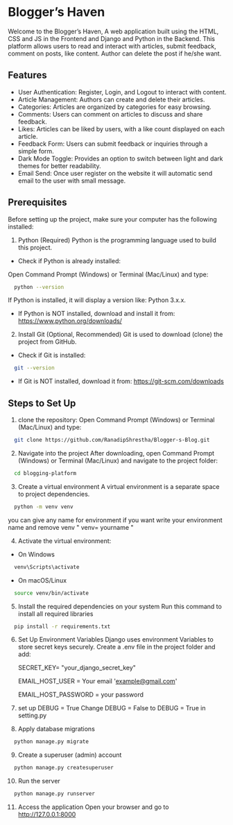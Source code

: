 
# Blogger’s Haven

Welcome to the Blogger’s Haven, A web application built using the HTML, CSS and JS in the Frontend and Django and Python in the Backend. This platform allows users to read and interact with articles, submit feedback, comment on posts, like content. Author can delete the post if he/she want.



## Features
* User Authentication: Register, Login, and Logout to interact with content.
* Article Management: Authors can create and delete their articles.
* Categories: Articles are organized by categories for easy browsing.
* Comments: Users can comment on articles to discuss and share feedback.
* Likes: Articles can be liked by users, with a like count displayed on each article.
* Feedback Form: Users can submit feedback or inquiries through a simple form.
* Dark Mode Toggle: Provides an option to switch between light and dark themes for better readability. 
* Email Send: Once user register on the website it will automatic send email to the user with small message. 

## Prerequisites
Before setting up the project, make sure your computer has the following installed:

1. Python (Required)
Python is the programming language used to build this project.

* Check if Python is already installed:

Open Command Prompt (Windows) or Terminal (Mac/Linux) and type:
```bash
  python --version
```
If Python is installed, it will display a version like: Python 3.x.x.

* If Python is NOT installed, download and install it from:
    https://www.python.org/downloads/

2. Install Git (Optional, Recommended)
Git is used to download (clone) the project from GitHub.

* Check if Git is installed:
```bash
  git --version
```
* If Git is NOT installed, download it from:
    https://git-scm.com/downloads
## Steps to Set Up
  
1. clone the repository:
Open Command Prompt (Windows) or Terminal (Mac/Linux) and type:
```bash
  git clone https://github.com/RanadipShrestha/Blogger-s-Blog.git
```
2. Navigate into the project
After downloading, open Command Prompt (Windows) or Terminal (Mac/Linux) and navigate to the project folder:
```bash
  cd blogging-platform
```
3. Create a virtual environment
A virtual environment is a separate space to project dependencies.
```bash
  python -m venv venv
```
you can give any name for environment if you want write your environment name and remove venv " venv= yourname "

4. Activate the virtual environment:
* On Windows
```bash
  venv\Scripts\activate
```
* On macOS/Linux
```bash
  source venv/bin/activate
```
5. Install the required dependencies on your system
Run this command to install all required libraries
```bash
  pip install -r requirements.txt
```
6. Set Up Environment Variables
Django uses environment Variables to store secret keys securely.
Create a .env file in the project folder and add:

    SECRET_KEY= "your_django_secret_key"  

    EMAIL_HOST_USER = Your email 'example@gmail.com' 

    EMAIL_HOST_PASSWORD = your password
  
7. set up DEBUG = True
Change DEBUG = False to DEBUG = True in setting.py

8. Apply database migrations
```bash
  python manage.py migrate
```
9. Create a superuser (admin) account
```bash
  python manage.py createsuperuser
```
10. Run the server
```bash
  python manage.py runserver
```
11. Access the application
Open your browser and go to http://127.0.0.1:8000



